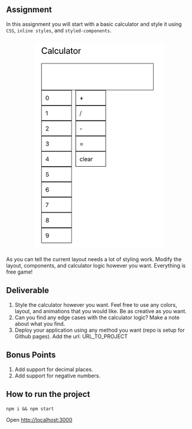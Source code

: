 ## Assignment

In this assignment you will start with a basic calculator and style it using `CSS`, `inline styles`, and `styled-components`.

<div style="display: flex; justify-content: center; padding: 10px 0;">
<img src="images/worst_calculator.png" alt="calculator example" width="350"/>
</div>

As you can tell the current layout needs a lot of styling work. Modify the layout, components, and calculator logic however you want. Everything is free game!

## Deliverable

1. Style the calculator however you want. Feel free to use any colors, layout, and animations that you would like. Be as creative as you want.
2. Can you find any edge cases with the calculator logic? Make a note about what you find.
3. Deploy your application using any method you want (repo is setup for Github pages). Add the url: URL_TO_PROJECT

## Bonus Points

1. Add support for decimal places.
2. Add support for negative numbers.

## How to run the project

`npm i && npm start`

Open [http://localhost:3000](http://localhost:3000)
